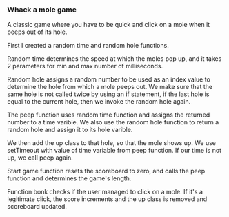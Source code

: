 ### Whack a mole game

A classic game where you have to be quick and click on a mole when it peeps out of its hole. 

First I created a random time and random hole functions.

Random time determines the speed at which the moles pop up, and it takes 2 parameters for min and max number of milliseconds.

Random hole assigns a random number to be used as an index value to determine the hole from which a mole peeps out. We make sure that the same hole is not called twice by using an if statement, if the last hole is equal to the current hole, then we invoke the random hole again.

The peep function uses random time function and assigns the returned number to a time varible. We also use the random hole function to return a random hole and assign it to its hole varible. 

We then add the up class to that hole, so that the mole shows up. We use setTimeout with value of time variable from peep function. If our time is not up, we call peep again. 

Start game function resets the scoreboard to zero, and calls the peep function and determines the game's length.

Function bonk checks if the user managed to click on a mole. If it's a legitimate click, the score increments and the up class is removed and scoreboard updated.